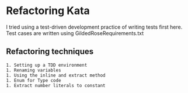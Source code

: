 # Refactoring Kata

I tried using a test-driven development practice of writing tests first here. Test cases are written using GildedRoseRequirements.txt

## Refactoring techniques
    1. Setting up a TDD environment
    1. Renaming variables
    1. Using the inline and extract method
	1. Enum for Type code
	1. Extract number literals to constant
